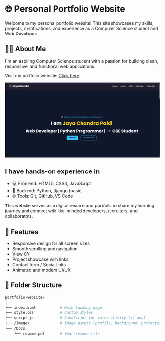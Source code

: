 # 🌐 Personal Portfolio Website

Welcome to my personal portfolio website! This site showcases my skills, projects, certifications, and experience as a Computer Science student and Web Developer.

## 🧑‍💻 About Me

I'm an aspiring Computer Science student with a passion for building clean, responsive, and functional web applications.

Visit my portfolio website: [Click here](https://jayachandrapaidi.github.io/Portfolio/)


![My Portfolio](https://github.com/Jayachandrapaidi/Portfolio/blob/main/Images/photos1.png?raw=true)

## I have hands-on experience in

- 💻 Frontend: HTML5, CSS3, JavaScript
- 🐍 Backend: Python, Django (basic)
- 🌐 Tools: Git, GitHub, VS Code

This website serves as a digital resume and portfolio to share my learning journey and connect with like-minded developers, recruiters, and collaborators.

## 🚀 Features

- Responsive design for all screen sizes
- Smooth scrolling and navigation
- View CV
- Project showcase with links
- Contact form / Social links
- Animated and modern UI/UX

## 📂 Folder Structure

```bash
portfolio-website/
│
├── index.html           # Main landing page
├── style.css            # Custom styles
├── script.js            # JavaScript for interactivity (if any)
├── /Images              # Image assets (profile, background, projects)
└── /Docs
    └── resume.pdf       # Your resume file
